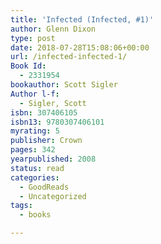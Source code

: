 ```yaml
---
title: 'Infected (Infected, #1)'
author: Glenn Dixon
type: post
date: 2018-07-28T15:08:06+00:00
url: /infected-infected-1/
Book Id:
  - 2331954
bookauthor: Scott Sigler
Author l-f:
  - Sigler, Scott
isbn: 307406105
isbn13: 9780307406101
myrating: 5
publisher: Crown
pages: 342
yearpublished: 2008
status: read
categories:
  - GoodReads
  - Uncategorized
tags:
  - books

---
```

